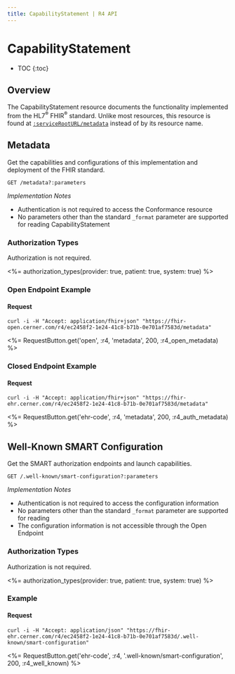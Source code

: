 ```yaml
---
title: CapabilityStatement | R4 API
---
```


# CapabilityStatement

* TOC
{:toc}

## Overview

The CapabilityStatement resource documents the functionality implemented from the HL7<sup>®</sup> FHIR<sup>®</sup> standard. Unlike most resources,
this resource is found at [`:serviceRootURL/metadata`] instead of by its resource name.

## Metadata

Get the capabilities and configurations of this implementation and deployment of the FHIR standard.

    GET /metadata?:parameters

_Implementation Notes_

* Authentication is not required to access the Conformance resource
* No parameters other than the standard `_format` parameter are supported for reading CapabilityStatement

### Authorization Types

Authorization is not required.

<%= authorization_types(provider: true, patient: true, system: true) %>

### Open Endpoint Example

#### Request

    curl -i -H "Accept: application/fhir+json" "https://fhir-open.cerner.com/r4/ec2458f2-1e24-41c8-b71b-0e701af7583d/metadata"

<%= RequestButton.get('open', :r4, 'metadata', 200, :r4_open_metadata) %>

### Closed Endpoint Example

#### Request

    curl -i -H "Accept: application/fhir+json" "https://fhir-ehr.cerner.com/r4/ec2458f2-1e24-41c8-b71b-0e701af7583d/metadata"

<%= RequestButton.get('ehr-code', :r4, 'metadata', 200, :r4_auth_metadata) %>

[`:serviceRootURL/metadata`]: ../../#service-root-url

## Well-Known SMART Configuration

Get the SMART authorization endpoints and launch capabilities.

    GET /.well-known/smart-configuration?:parameters

_Implementation Notes_

* Authentication is not required to access the configuration information
* No parameters other than the standard `_format` parameter are supported for reading
* The configuration information is not accessible through the Open Endpoint

### Authorization Types

Authorization is not required.

<%= authorization_types(provider: true, patient: true, system: true) %>

### Example

#### Request

    curl -i -H "Accept: application/json" "https://fhir-ehr.cerner.com/r4/ec2458f2-1e24-41c8-b71b-0e701af7583d/.well-known/smart-configuration"

<%= RequestButton.get('ehr-code', :r4, '.well-known/smart-configuration', 200, :r4_well_known) %>
